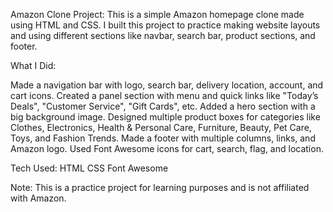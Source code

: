 Amazon Clone Project:
This is a simple Amazon homepage clone made using HTML and CSS.
I built this project to practice making website layouts and using different sections like navbar, search bar, product sections, and footer.

What I Did:

Made a navigation bar with logo, search bar, delivery location, account, and cart icons.
Created a panel section with menu and quick links like "Today’s Deals", "Customer Service", "Gift Cards", etc.
Added a hero section with a big background image.
Designed multiple product boxes for categories like Clothes, Electronics, Health & Personal Care, Furniture, Beauty, Pet Care, Toys, and Fashion Trends.
Made a footer with multiple columns, links, and Amazon logo.
Used Font Awesome icons for cart, search, flag, and location.

Tech Used:
HTML
CSS
Font Awesome

Note:
This is a practice project for learning purposes and is not affiliated with Amazon.
